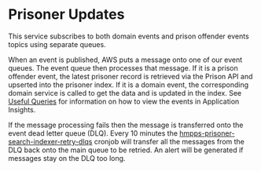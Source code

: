 # Prisoner Updates

This service subscribes to both domain events and prison offender events topics using separate queues.

When an event is published, AWS puts a message onto one of our event queues.
The event queue then processes that message. If it is a prison offender event, the latest prisoner record is retrieved via the Prison API
 and upserted into the prisoner index.
If it is a domain event, the corresponding domain service is called to get the data and is updated in the index.
See [Useful Queries](./UsefulQueries.md) for information on how to view the events in Application Insights.

If the message processing fails then the message is transferred onto the event dead letter queue (DLQ).  Every
10 minutes the 
[hmpps-prisoner-search-indexer-retry-dlqs](./helm_deploy/hmpps-prisoner-search-indexer/templates/retry-dlqs-cronjob.yaml)
cronjob will transfer all the messages from the DLQ
back onto the main queue to be retried. An alert will be generated if messages stay on the DLQ too long.
